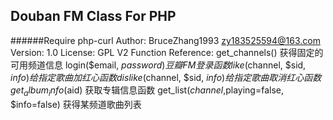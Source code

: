Douban FM Class For PHP
-----------------------
######Require php-curl
		Author: BruceZhang1993 <zy183525594@163.com>
		Version: 1.0
		License: GPL V2
Function Reference:
		get_channels() 									获得固定的可用频道信息
		login($email, $password) 					豆瓣FM登录函数
		like($channel, $sid, $info) 					给指定歌曲加红心函数
		dislike($channel, $sid, $info) 					给指定歌曲取消红心函数
		get_album_info($aid) 						获取专辑信息函数
		get_list($channel,$playing=false, $info=false) 			获得某频道歌曲列表
